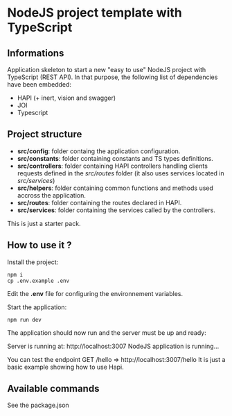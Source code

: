# NodeJS project template with TypeScript

## Informations

Application skeleton to start a new "easy to use" NodeJS project with TypeScript (REST API).
In that purpose, the following list of dependencies have  been embedded:

- HAPI (+ inert, vision and swagger)
- JOI
- Typescript

## Project structure

- **src/config**: folder containg the application configuration.
- **src/constants**: folder containing constants and TS types definitions.
- **src/controllers**: folder containing HAPI controllers handling clients requests defined in the *src/routes* folder (it also uses services located in *src/services*)
- **src/helpers**: folder containing common functions and methods used accross the application.
- **src/routes**: folder containing the routes declared in HAPI.
- **src/services**: folder containing the services called by the controllers.

This is just a starter pack.

## How to use it ?

Install the project:

```
npm i
cp .env.example .env
```

Edit the **.env** file for configuring the environnement variables.

Start the application:

```
npm run dev
```

The application should now run and the server must be up and ready:

Server is running at: http://localhost:3007
NodeJS application is running...

You can test the endpoint GET /hello => http://localhost:3007/hello
It is just a basic example showing how to use Hapi.

## Available commands

See the package.json